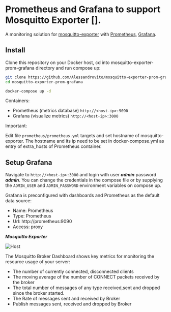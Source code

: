 Prometheus and Grafana to support Mosquitto Exporter [].
========

A monitoring solution for [mosquitto-exporter](https://github.com/Alessandrovito/mosquitto-exporter) with [Prometheus](https://prometheus.io/), [Grafana](http://grafana.org/).

## Install

Clone this repository on your Docker host, cd into mosquitto-exporter-prom-grafana directory and run compose up:

```bash
git clone https://github.com/Alessandrovito/mosquitto-exporter-prom-grafana.git
cd mosquitto-exporter-prom-grafana

docker-compose up -d
```

Containers:

* Prometheus (metrics database) `http://<host-ip>:9090`
* Grafana (visualize metrics) `http://<host-ip>:3000`

Important:

Edit file `prometheus/prometheus.yml` targets and set hostname of mosquitto-exporter. 
The hostname and its ip need to be set in docker-compose.yml as entry of extra_hosts of Prometheus container.

## Setup Grafana

Navigate to `http://<host-ip>:3000` and login with user ***admin*** password ***admin***. You can change the credentials in the compose file or by supplying the `ADMIN_USER` and `ADMIN_PASSWORD` environment variables on compose up.

Grafana is preconfigured with dashboards and Prometheus as the default data source:

* Name: Prometheus
* Type: Prometheus
* Url: http://prometheus:9090
* Access: proxy

***Mosquitto Exporter***

![Host](http://www.alessandrovitale.it/images/Screenshot_grafana_mosquitto_exporter.png)

The Mosquitto Broker Dashboard shows key metrics for monitoring the resource usage of your server:

* The number of currently connected, disconnected clients
* The moving average of the number of CONNECT packets received by the broker 
* The total number of messages of any type received,sent and dropped since the broker started.
* The Rate of messages sent and received by Broker
* Publish messages sent, received and dropped by Broker
